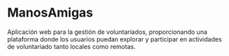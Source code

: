 # ManosAmigas
Aplicación web para la gestión de voluntariados, proporcionando una plataforma donde los usuarios puedan explorar y participar en actividades de voluntariado tanto locales como remotas. 
